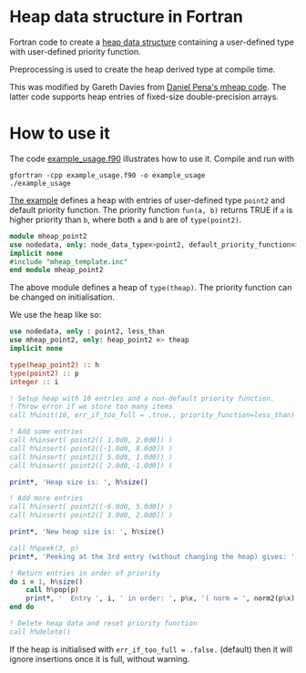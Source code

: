 # Heap data structure in Fortran

Fortran code to create a [heap data structure](https://en.wikipedia.org/wiki/Heap_(data_structure)#:~:text=In%20computer%20science%2C%20a%20heap,to%20the%20key%20of%20C.) containing a user-defined type with user-defined priority function.

Preprocessing is used to create the heap derived type at compile time.

This was modified by Gareth Davies from [Daniel Pena's mheap
code](https://github.com/trifling/mheap). The latter code supports heap
entries of fixed-size double-precision arrays.

# How to use it

The code [example_usage.f90](example_usage.f90) illustrates how to use it. Compile and run with
```
gfortran -cpp example_usage.f90 -o example_usage
./example_usage
```

[The example](example_usage.f90) defines a heap with entries of user-defined type `point2` and default priority function. The priority function `fun(a, b)` returns TRUE if `a` is higher priority than `b`, where both `a` and `b` are of `type(point2)`.
```fortran
module mheap_point2
use nodedata, only: node_data_type=>point2, default_priority_function=>greater_than
implicit none
#include "mheap_template.inc"
end module mheap_point2
```
The above module defines a heap of `type(theap)`. The priority function can be changed on initialisation.

We use the heap like so:
```fortran
use nodedata, only : point2, less_than
use mheap_point2, only: heap_point2 => theap
implicit none

type(heap_point2) :: h
type(point2) :: p
integer :: i

! Setup heap with 10 entries and a non-default priority function. 
! Throw error if we store too many items
call h%init(10, err_if_too_full = .true., priority_function=less_than)

! Add some entries
call h%insert( point2([ 1.0d0, 2.0d0]) )
call h%insert( point2([-1.0d0, 8.0d0]) )
call h%insert( point2([ 5.0d0, 1.0d0]) )
call h%insert( point2([ 2.0d0,-1.0d0]) )

print*, 'Heap size is: ', h%size()

! Add more entries
call h%insert( point2([-6.0d0, 5.0d0]) )
call h%insert( point2([ 3.0d0, 2.0d0]) )

print*, 'New heap size is: ', h%size()

call h%peek(3, p)
print*, 'Peeking at the 3rd entry (without changing the heap) gives: ', p%x

! Return entries in order of priority
do i = 1, h%size()
    call h%pop(p) 
    print*, '  Entry ', i, ' in order: ', p%x, '( norm = ', norm2(p%x), ' )'
end do

! Delete heap data and reset priority function
call h%delete()
```

If the heap is initialised with `err_if_too_full = .false.` (default) then it will ignore insertions once it is full, without warning.
